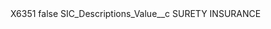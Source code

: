 <?xml version="1.0" encoding="UTF-8"?>
<CustomMetadata xmlns="http://soap.sforce.com/2006/04/metadata" xmlns:xsi="http://www.w3.org/2001/XMLSchema-instance" xmlns:xsd="http://www.w3.org/2001/XMLSchema">
    <label>X6351</label>
    <protected>false</protected>
    <values>
        <field>SIC_Descriptions_Value__c</field>
        <value xsi:type="xsd:string">SURETY INSURANCE</value>
    </values>
</CustomMetadata>
